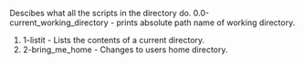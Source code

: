Descibes what all the scripts in the directory do.
0.0-current_working_directory - prints absolute path name of working directory.
1. 1-listit - Lists the contents of a current directory.
2. 2-bring_me_home - Changes to users home directory.

